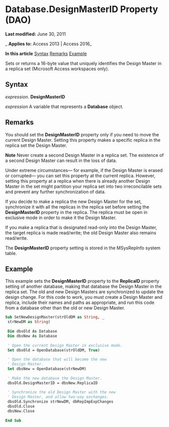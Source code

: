 
# Database.DesignMasterID Property (DAO)

 **Last modified:** June 30, 2011

 _ **Applies to:** Access 2013 | Access 2016_

 **In this article**
[Syntax](#sectionSection0)
[Remarks](#sectionSection1)
[Example](#sectionSection2)


Sets or returns a 16-byte value that uniquely identifies the Design Master in a replica set (Microsoft Access workspaces only).

## Syntax
<a name="sectionSection0"> </a>

 _expression_. **DesignMasterID**

 _expression_ A variable that represents a **Database** object.


## Remarks
<a name="sectionSection1"> </a>

You should set the  **DesignMasterID** property only if you need to move the current Design Master. Setting this property makes a specific replica in the replica set the Design Master.




 **Note**  Never create a second Design Master in a replica set. The existence of a second Design Master can result in the loss of data.

Under extreme circumstances— for example, if the Design Master is erased or corrupted— you can set this property at the current replica. However, setting this property at a replica when there is already another Design Master in the set might partition your replica set into two irreconcilable sets and prevent any further synchronization of data.

If you decide to make a replica the new Design Master for the set, synchronize it with all the replicas in the replica set before setting the  **DesignMasterID** property in the replica. The replica must be open in exclusive mode in order to make it the Design Master.

If you make a replica that is designated read-only into the Design Master, the target replica is made read/write; the old Design Master also remains read/write.

The  **DesignMasterID** property setting is stored in the MSysRepInfo system table.


## Example
<a name="sectionSection2"> </a>

This example sets the  **DesignMasterID** property to the **ReplicaID** property setting of another database, making that database the Design Master in the replica set. The old and new Design Masters are synchronized to update the design change. For this code to work, you must create a Design Master and replica, include their names and paths as appropriate, and run this code from a database other than the old or new Design Master.


```vb
Sub SetNewDesignMaster(strOldDM as String, _ 
 strNewDM as String) 
 
 Dim dbsOld As Database 
 Dim dbsNew As Database 
 
 ' Open the current Design Master in exclusive mode. 
 Set dbsOld = OpenDatabase(strOldDM, True) 
 
 ' Open the database that will become the new 
 ' Design Master. 
 Set dbsNew = OpenDatabase(strNewDM) 
 
 ' Make the new database the Design Master. 
 dbsOld.DesignMasterID = dbsNew.ReplicaID 
 
 ' Synchronize the old Design Master with the new 
 ' Design Master, and allow two-way exchanges. 
 dbsOld.Synchronize strNewDM, dbRepImpExpChanges 
 dbsOld.Close 
 dbsNew.Close 
 
End Sub
```

